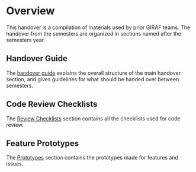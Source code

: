﻿# Overview

This handover is a compilation of materials used by prior GIRAF teams. 
The handover from the  semesters are organized in sections named after the semesters year.

## Handover Guide

The [handover guide](handover_guide.md) explains the overall structure of the main handover section, and gives
guidelines for what should be handed over between semesters.

## Code Review Checklists

The [Review Checklists](Review_Checklists) section contains all the checklists used for code review.

## Feature Prototypes

The [Prototypes](Prototypes) section contains the prototypes made for features and issues.
